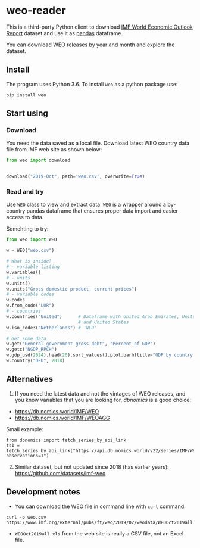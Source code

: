 # weo-reader

This is a third-party Python client to download [IMF World Economic Outlook Report][weo] dataset and use it as [pandas](https://pandas.pydata.org/) dataframe. 

You can download WEO releases by year and month and explore the dataset.

[weo]: https://www.imf.org/en/Publications/WEO

## Install

The program uses Python 3.6. To install `weo` as a python package use:

`pip install weo`
   
## Start using   

### Download 
   
You need the data saved as a local file.  Download latest WEO country data file from IMF web site as shown below:

```python 
from weo import download


download("2019-Oct", path='weo.csv', overwrite=True)
```

### Read and try

Use `WEO` class to view and extract data. `WEO` is a wrapper around a by-country pandas dataframe that ensures proper data import and easier access to data.

Somehting to try:

```python
from weo import WEO

w = WEO("weo.csv")

# What is inside?
# - variable listing
w.variables()
# - units
w.units()
w.units("Gross domestic product, current prices")
# - variable codes
w.codes
w.from_code("LUR")
# - countries
w.countries("United")      # Dataframe with United Arab Emirates, United Kingdom
                           # and United States
w.iso_code3("Netherlands") # 'NLD'

# Get some data
w.get("General government gross debt", "Percent of GDP")
w.getc("NGDP_RPCH")
w.gdp_usd(2024).head(20).sort_values().plot.barh(title="GDP by country, USD bln (2024)")
w.country("DEU", 2018)
```

## Alternatives

1. If you need the latest data and not the vintages of WEO releases, and you know 
variables that you are looking for, *dbnomics* is a good choice: 
- <https://db.nomics.world/IMF/WEO>
- <https://db.nomics.world/IMF/WEOAGG>

Small example:

```
from dbnomics import fetch_series_by_api_link
ts1 = fetch_series_by_api_link("https://api.db.nomics.world/v22/series/IMF/WEO/DEU.NGDPRPC?observations=1")
```

2. Similar dataset, but not updated since 2018 (has earlier years): https://github.com/datasets/imf-weo

## Development notes

- You can download the WEO file in command line with `curl` command:
```
curl -o weo.csv https://www.imf.org/external/pubs/ft/weo/2019/02/weodata/WEOOct2019all.xls
```
- `WEOOct2019all.xls` from the web site is really a CSV file, not an Excel file.
